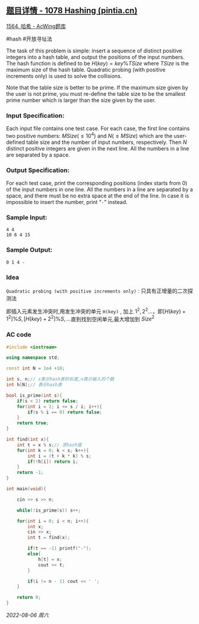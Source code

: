 ## [题目详情 - 1078 Hashing (pintia.cn)](https://pintia.cn/problem-sets/994805342720868352/problems/994805389634158592)

[1564. 哈希 - AcWing题库](https://www.acwing.com/problem/content/1566/)

#hash #开放寻址法

The task of this problem is simple: insert a sequence of distinct positive integers into a hash table, and output the positions of the input numbers. The hash function is defined to be $H(key)=key\%TSize$ where $TSize$ is the maximum size of the hash table. Quadratic probing (with positive increments only) is used to solve the collisions.

Note that the table size is better to be prime. If the maximum size given by the user is not prime, you must re-define the table size to be the smallest prime number which is larger than the size given by the user.

### Input Specification:

Each input file contains one test case. For each case, the first line contains two positive numbers: $MSize (≤10^4)$ and $N (≤MSize)$ which are the user-defined table size and the number of input numbers, respectively. Then $N$ distinct positive integers are given in the next line. All the numbers in a line are separated by a space.

### Output Specification:

For each test case, print the corresponding positions (index starts from 0) of the input numbers in one line. All the numbers in a line are separated by a space, and there must be no extra space at the end of the line. In case it is impossible to insert the number, print "`-`" instead.

### Sample Input:

```in
4 4
10 6 4 15
```

### Sample Output:

```out
0 1 4 -
```

### Idea

`Quadratic probing (with positive increments only)` : 只具有正增量的二次探测法

即插入元素发生冲突时,用发生冲突的单元 `H(key)` , 加上 $1^2,2^2\dots$，即$[H(key) + 1^2]\%S,[H(key)+2^2]\%S,\dots$直到找到空闲单元,最大增加到 ${Size}^2$

### AC code

```cpp
#include <iostream>

using namespace std;

const int N = 1e4 +10;

int s, n;// s表示hash表的长度,n表示输入的个数
int h[N];// 表示hash表

bool is_prime(int s){
    if(s < 2) return false;
    for(int i = 2; i <= s / i; i++){
        if(s % i == 0) return false;
    }
    return true;
}

int find(int x){
    int t = x % s;// 求hash值
    for(int k = 0; k < s; k++){
        int i = (t + k * k) % s;
        if(!h[i]) return i;
    }
    return -1;
}

int main(void){

    cin >> s >> n;

    while(!is_prime(s)) s++;

    for(int i = 0; i < n; i++){
        int x;
        cin >> x;
        int t = find(x);

        if(t == -1) printf("-");
        else{
            h[t] = x;
            cout << t;
        }

        if(i != n - 1) cout << ' ';
    }

    return 0;
}
```


*2022-08-06 周六*